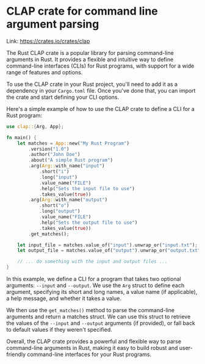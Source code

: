# CLAP crate for command line argument parsing

Link: <https://crates.io/crates/clap>

The Rust CLAP crate is a popular library for parsing command-line arguments in Rust. It provides a flexible and intuitive way to define command-line interfaces (CLIs) for Rust programs, with support for a wide range of features and options.

To use the CLAP crate in your Rust project, you'll need to add it as a dependency in your `Cargo.toml` file. Once you've done that, you can import the crate and start defining your CLI options.

Here's a simple example of how to use the CLAP crate to define a CLI for a Rust program:

```rust
use clap::{Arg, App};

fn main() {
    let matches = App::new("My Rust Program")
        .version("1.0")
        .author("John Doe")
        .about("A simple Rust program")
        .arg(Arg::with_name("input")
            .short("i")
            .long("input")
            .value_name("FILE")
            .help("Sets the input file to use")
            .takes_value(true))
        .arg(Arg::with_name("output")
            .short("o")
            .long("output")
            .value_name("FILE")
            .help("Sets the output file to use")
            .takes_value(true))
        .get_matches();

    let input_file = matches.value_of("input").unwrap_or("input.txt");
    let output_file = matches.value_of("output").unwrap_or("output.txt");

    // ... do something with the input and output files ...
}
```

In this example, we define a CLI for a program that takes two optional arguments: `--input` and `--output`. We use the `Arg` struct to define each argument, specifying its short and long names, a value name (if applicable), a help message, and whether it takes a value.

We then use the `get_matches()` method to parse the command-line arguments and return a matches struct. We can use this struct to retrieve the values of the `--input` and `--output` arguments (if provided), or fall back to default values if they weren't specified.

Overall, the CLAP crate provides a powerful and flexible way to parse command-line arguments in Rust, making it easy to build robust and user-friendly command-line interfaces for your Rust programs.
